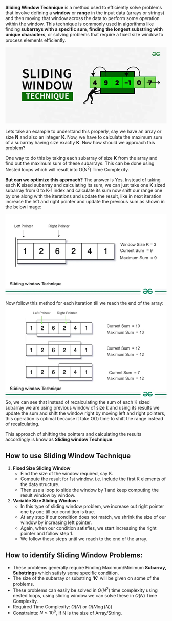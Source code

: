 **Sliding Window Technique** is a method used to efficiently solve problems that involve defining a **window** or **range** in the input data (arrays or strings) and then moving that window across the data to perform some operation within the window.
This technique is commonly used in algorithms like finding **subarrays with a specific sum**, **finding the longest substring with unique characters**, or solving problems that require a fixed size window to process elements efficiently.

![center](../Images/Sliding-Window-Technique-copy-(1).webp)

Lets take an example to understand this properly, say we have an array or size **N** and also an integer **K**. Now, we have to calculate the maximum sum of a subarray having size exactly **K**. Now how should we approach this problem?

One way to do this by taking each subarray of size **K** from the array and find out the maximum sum of these subarrays. This can be done using Nested loops which will result into $\text{O(N}^2\text{)}$ Time Complexity.

**But can we optimize this approach?**
The answer is Yes, Instead of taking each **K** sized subarray and calculating its sum, we can just take one **K** sized subarray from 0 to K-1 index and calculate its sum now shift our range one by one along with the iterations and update the result, like in next iteration increase the left and right pointer and update the previous sum as shown in the below image: 

![center](../Images/sliding-window-1.webp)

Now follow this method for each iteration till we reach the end of the array:
![center](../../sliding-window-technique-2.webp)
So, we can see that instead of recalculating the sum of each K sized subarray we are using previous window of size k and using its results we update the sum and shift the window right by moving left and right pointers, this operation is optimal because it take O(1) time to shift the range instead of recalculating.

This approach of shifting the pointers and calculating the results accordingly is know as **Sliding window Technique**.
## How to use Sliding Window Technique
1. **Fixed Size Sliding Window**
	- Find the size of the window required, say K.
	- Compute the result for 1st window, i.e. include the first K elements of the data structure.
	- Then use a loop to slide the window by 1 and keep computing the result window by window.
2. **Variable Size Sliding Window:**
	- In this type of sliding window problem, we increase out right pointer one by one till our condition is true.
	- At any step if our condition does not match, we shrink the size of our window by increasing left pointer.
	- Again, when our condition satisfies, we start increasing the right pointer and follow step 1.
	- We follow these steps until we reach to the end of the array.
## How to identify Sliding Window Problems:
- These problems generally require Finding Maximum/Minimum **Subarray, Substrings** which satisfy some specific condition.
- The size of the subarray or substring **'K'** will be given on some of the problems.
- These problems can easily be solved in $O(N^2)$ time complexity using nested loops, using sliding window we can solve these in $O(N)$ Time Complexity.
- Required Time Complexity: $O(N)$ or $O(N\log(N))$
- Constraints: $N\leq 10^6$, If N is the size of Array/String.